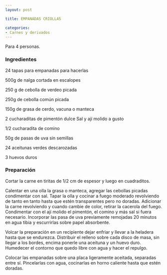 ```yaml
---
layout: post

title: EMPANADAS CRIOLLAS

categories:
- Carnes y derivados
---
```

Para 4 personas.

<h3>Ingredientes</h3>
24 tapas para empanadas para hacerlas

500g de nalga cortada en escalopes

250 g de cebolla de verdeo picada

250g de cebolla común picada

150g de grasa de cerdo, vacuna o manteca

2 cucharaditas de pimentón dulce Sal y ají molido a gusto

1/2 cucharadita de comino

50g de pasas de uva sin semillas

24 aceitunas verdes descarozadas

3 huevos duros

<h3>Preparación</h3>
Cortar la carne en tiritas de 1/2 cm de espesor y luego en cuadraditos.

Calentar en una olla la grasa o manteca, agregar las cebollas picadas condimentar con sal. Tapar la olla y cocinar a fuego moderado revolviendo de tanto en tanto hasta que estén transparentes pero no doradas. Adicionar la carne revolviendo y cuando cambie de color, retirar la cacerola del fuego. Condimentar con el ají molido el pimentón, el comino y más sal si fuera necesario. Incorporar las pasa de uva previamente remojadas 20 minutos en agua tibia y escurrirlas sobre papel absorbente.

Volcar la preparación en un recipiente dejar enfriar y llevar a la heladera hasta que se endurezca. Distribuir el relleno sobre cada disco de masa, sin llegar a los bordes, encima ponerle una aceituna y un huevo duro. Humedecer el contorno que quedo libre con agua y hacer el repulgo.

Colocar las empanadas sobre una placa ligeramente aceitada, separadas entre sí. Pincelarlas con agua, cocinarlas en horno caliente hasta que estén doradas.

